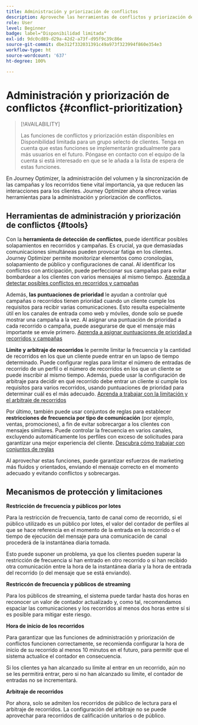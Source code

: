 ```yaml
---
title: Administración y priorización de conflictos
description: Aproveche las herramientas de conflictos y priorización de Journey Optimizer.
role: User
level: Beginner
badge: label="Disponibilidad limitada"
exl-id: 9dc0cd89-d29a-42d2-a73f-d95f9c39c86e
source-git-commit: dbe312f332031391c49a973f323994f860e354e3
workflow-type: ht
source-wordcount: '637'
ht-degree: 100%

---
```


# Administración y priorización de conflictos {#conflict-prioritization}

>[!AVAILABILITY]
>
>Las funciones de conflictos y priorización están disponibles en Disponibilidad limitada para un grupo selecto de clientes. Tenga en cuenta que estas funciones se implementarán gradualmente para más usuarios en el futuro. Póngase en contacto con el equipo de la cuenta si está interesado en que se le añada a la lista de espera de estas funciones.

En Journey Optimizer, la administración del volumen y la sincronización de las campañas y los recorridos tiene vital importancia, ya que reducen las interacciones para los clientes. Journey Optimizer ahora ofrece varias herramientas para la administración y priorización de conflictos.

## Herramientas de administración y priorización de conflictos {#tools}

Con la **herramienta de detección de conflictos**, puede identificar posibles solapamientos en recorridos y campañas. Es crucial, ya que demasiadas comunicaciones simultáneas pueden provocar fatiga en los clientes. Journey Optimizer permite monitorizar elementos como cronologías, solapamiento de público y configuraciones de canal. Al identificar los conflictos con anticipación, puede perfeccionar sus campañas para evitar bombardear a los clientes con varios mensajes al mismo tiempo. [Aprenda a detectar posibles conflictos en recorridos y campañas](conflicts.md)

Además, **las puntuaciones de prioridad** le ayudan a controlar qué campañas o recorridos tienen prioridad cuando un cliente cumple los requisitos para recibir varias comunicaciones. Esto resulta especialmente útil en los canales de entrada como web y móviles, donde solo se puede mostrar una campaña a la vez. Al asignar una puntuación de prioridad a cada recorrido o campaña, puede asegurarse de que el mensaje más importante se envíe primero. [Aprenda a asignar puntuaciones de prioridad a recorridos y campañas](priority-scores.md)

**Límite y arbitraje de recorridos** le permite limitar la frecuencia y la cantidad de recorridos en los que un cliente puede entrar en un lapso de tiempo determinado. Puede configurar reglas para limitar el número de entradas de recorrido de un perfil o el número de recorridos en los que un cliente se puede inscribir al mismo tiempo. Además, puede usar la configuración de arbitraje para decidir en qué recorrido debe entrar un cliente si cumple los requisitos para varios recorridos, usando puntuaciones de prioridad para determinar cuál es el más adecuado. [Aprenda a trabajar con la limitación y el arbitraje de recorridos](journey-capping.md)

Por último, también puede usar conjuntos de reglas para establecer **restricciones de frecuencia por tipo de comunicación** (por ejemplo, ventas, promociones), a fin de evitar sobrecargar a los clientes con mensajes similares. Puede controlar la frecuencia en varios canales, excluyendo automáticamente los perfiles con exceso de solicitudes para garantizar una mejor experiencia del cliente. [Descubra cómo trabajar con conjuntos de reglas](../configuration/rule-sets.md)</li></ul>

Al aprovechar estas funciones, puede garantizar esfuerzos de marketing más fluidos y orientados, enviando el mensaje correcto en el momento adecuado y evitando conflictos y sobrecargas.

## Mecanismos de protección y limitaciones

**Restricción de frecuencia y públicos por lotes**

Para la restricción de frecuencia, tanto de canal como de recorrido, si el público utilizado es un público por lotes, el valor del contador de perfiles al que se hace referencia en el momento de la entrada en la recorrido o el tiempo de ejecución del mensaje para una comunicación de canal procederá de la instantánea diaria tomada.

Esto puede suponer un problema, ya que los clientes pueden superar la restricción de frecuencia si han entrado en otro recorrido o si han recibido otra comunicación entre la hora de la instantánea diaria y la hora de entrada del recorrido (o del mensaje que se está enviando).

**Restriccón de frecuencia y públicos de streaming**

Para los públicos de streaming, el sistema puede tardar hasta dos horas en reconocer un valor de contador actualizado y, como tal, recomendamos espaciar las comunicaciones y los recorridos al menos dos horas entre sí si es posible para mitigar este riesgo.

**Hora de inicio de los recorridos**

Para garantizar que las funciones de administración y priorización de conflictos funcionen correctamente, se recomienda configurar la hora de inicio de su recorrido al menos 10 minutos en el futuro, para permitir que el sistema actualice el contador en consecuencia.

Si los clientes ya han alcanzado su límite al entrar en un recorrido, aún no se les permitirá entrar, pero si no han alcanzado su límite, el contador de entradas no se incrementará.

**Arbitraje de recorridos**

Por ahora, solo se admiten los recorridos de público de lectura para el arbitraje de recorridos. La configuración del arbitraje no se puede aprovechar para recorridos de calificación unitarios o de público.
